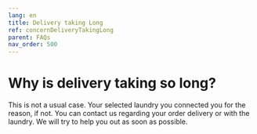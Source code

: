 ```yaml
---
lang: en
title: Delivery taking Long
ref: concernDeliveryTakingLong
parent: FAQs
nav_order: 500
---
```


# Why is delivery taking so long?
This is not a usual case. Your selected laundry you connected you for the reason, if not. You can contact us regarding your order delivery or with the laundry. We will try to help you out as soon as possible.
